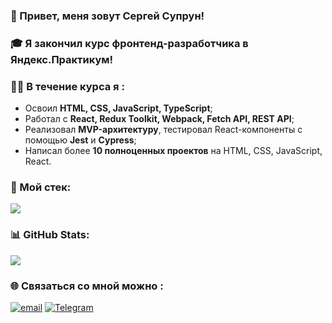 ### 👋 Привет, меня зовут Сергей Супрун!
### 🎓 Я закончил курс фронтенд-разработчика в Яндекс.Практикум!
###  👨‍💻 В течение курса я :
- Освоил **HTML, CSS, JavaScript, TypeScript**;  
- Работал с **React, Redux Toolkit, Webpack, Fetch API, REST API**;
- Реализовал **MVP-архитектуру**, тестировал React-компоненты с помощью **Jest** и **Cypress**;  
- Написал более **10 полноценных проектов** на HTML, CSS, JavaScript, React.  
 
### 👾 Мой стек:
<p align="left">
  <img src="https://skillicons.dev/icons?i=html,css,js,ts,react,redux,webpack,git,github,vscode" />
</p>

### 📊 GitHub Stats:

![](https://github-readme-stats.vercel.app/api/top-langs/?username=monstrik14&theme=dark&hide_border=false&include_all_commits=true&count_private=false&layout=compact)

### 🌐 Связаться со мной можно :
[![email](https://img.shields.io/badge/Email-D14836?logo=gmail&logoColor=white)](mailto:sergeysuprun@list.ru) [![Telegram](https://img.shields.io/badge/Telegram-blue?logo=telegram)](https://t.me/srgsprn) 
